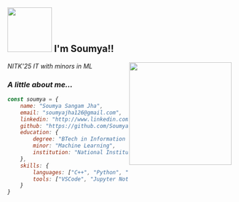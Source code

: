 <h2 ><img src="https://media.tenor.com/6aNDWPF18CkAAAAM/star-tamtl%C4%B1.gif" width="100"/> I'm Soumya!!</h2>
<img align='right' src="https://media.tenor.com/v3Kzb5rlFdgAAAAC/mochi-cute.gif" width="230">
<p ><em>NITK'25 IT with minors in ML 
</p>


###  A little about me... 

```javascript
const soumya = {
    name: "Soumya Sangam Jha",
    email: "soumyajha126@gmail.com",
    linkedin: "http://www.linkedin.com/in/soumyasj",
    github: "https://github.com/SoumyaSJha",
    education: {
        degree: "BTech in Information Technology",
        minor: "Machine Learning",
        institution: "National Institute of Technology Karnataka (NITK)"
    },
    skills: {
        languages: ["C++", "Python", "C", "SQL","HTML","CSS"],
        tools: ["VSCode", "Jupyter Notebook", "Kaggle", "Google Colab", "MySQL"]
    }
}
```
